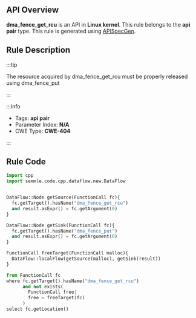 ---
---


## API Overview
**dma_fence_get_rcu** is an API in **Linux kernel**. This rule belongs to the **api pair** type. This rule is generated using [APISpecGen](../../tools/APISpecGen).
## Rule Description

:::tip

The resource acquired by dma_fence_get_rcu must be properly released using dma_fence_put

:::

:::info

- Tags: **api pair**
- Parameter Index: **N/A**
- CWE Type: **CWE-404**

:::

## Rule Code
```python
import cpp
import semmle.code.cpp.dataflow.new.DataFlow


DataFlow::Node getSource(FunctionCall fc){
  fc.getTarget().hasName("dma_fence_get_rcu")
  and result.asExpr() = fc.getArgument(0)
}

DataFlow::Node getSink(FunctionCall fc){
  fc.getTarget().hasName("dma_fence_put")
  and result.asExpr() = fc.getArgument(0)
}

FunctionCall freeTarget(FunctionCall malloc){
  DataFlow::localFlow(getSource(malloc), getSink(result))
}

from FunctionCall fc
where fc.getTarget().hasName("dma_fence_get_rcu")
      and not exists(
        FunctionCall free| 
        free = freeTarget(fc)
      )
select fc.getLocation()

    
```
